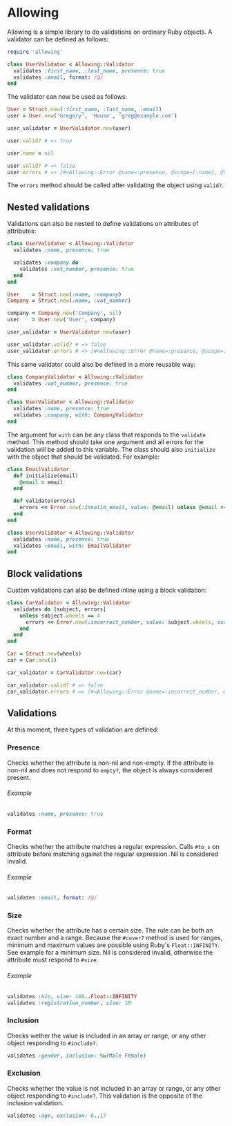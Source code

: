 # Allowing

Allowing is a simple library to do validations on ordinary Ruby objects. A validator can be defined as follows:

```ruby
require 'allowing'

class UserValidator < Allowing::Validator
  validates :first_name, :last_name, presence: true
  validates :email, format: /@/
end
```

The validator can now be used as follows:

```ruby
User = Struct.new(:first_name, :last_name, :email)
user = User.new('Gregory', 'House', 'greg@example.com')

user_validator = UserValidator.new(user)

user.valid? # => true

user.name = nil

user.valid? # => false
user.errors # => [#<Allowing::Error @name=:presence, @scope=[:name], @value=nil, @validation=...>]
```

The `errors` method should be called after validating the object using `valid?`.

## Nested validations

Validations can also be nested to define validations on attributes of attributes:

```ruby
class UserValidator < Allowing::Validator
  validates :name, presence: true

  validates :company do
    validates :vat_number, presence: true
  end
end

User    = Struct.new(:name, :company)
Company = Struct.new(:name, :vat_number)

company = Company.new('Company', nil)
user    = User.new('User', company)

user_validator = UserValidator.new(user)

user_validator.valid? # => false
user_validator.errors # => [#<Allowing::Error @name=:presence, @scope=[:company, :vat_number], @value=nil @validation=...>]
```

This same validator could also be defined in a more reusable way:

```ruby
class CompanyValidator < Allowing::Validator
  validates :vat_number, presence: true
end

class UserValidator < Allowing::Validator
  validates :name, presence: true
  validates :company, with: CompanyValidator
end
```

The argument for `with` can be any class that responds to the `validate` method. This method should take one argument and all errors for the validation will be added to this variable. The class should also `initialize` with the object that should be validated. For example:

```ruby
class EmailValidator
  def initialize(email)
    @email = email
  end 

  def validate(errors)
    errors << Error.new(:invalid_email, value: @email) unless @email =~ /@/
  end
end

class UserValidator < Allowing::Validator
  validates :name, presence: true
  validates :email, with: EmailValidator
end
```

## Block validations

Custom validations can also be defined inline using a block validation:

```ruby
class CarValidator < Allowing::Validator
  validates do |subject, errors|
    unless subject.wheels == 4
      errors << Error.new(:incorrect_number, value: subject.wheels, scope: :wheels)
    end
  end
end

Car = Struct.new(wheels)
car = Car.new(3)

car_validator = CarValidator.new(car)

car_validator.valid? # => false
car_validator.errors # => [#<Allowing::Error @name=:incorrect_number, @scope=[:wheels], @value=3, @validation=...>]
```

## Validations

At this moment, three types of validation are defined:

### Presence 

Checks whether the attribute is non-nil and non-empty. If the attribute is non-nil and does not respond to `empty?`, the object is always considered present.

###### Example

```ruby
validates :name, presence: true
```

### Format

Checks whether the attribute matches a regular expression. Calls `#to_s` on attribute before matching against the regular expression. Nil is considered invalid.

###### Example

```ruby
validates :email, format: /@/
```

### Size

Checks whether the attribute has a certain size. The rule can be both an exact number and a range. Because the `#cover?` method is used for ranges, minimum and maximum values are possible using Ruby's `Float::INFINITY`. See example for a minimum size. Nil is considered invalid, otherwise the attribute must respond to `#size`.

###### Example

```ruby
validates :bio, size: 100..Float::INFINITY
validates :registration_number, size: 10
```


### Inclusion

Checks wether the value is included in an array or range, or any other object responding to `#include?`.

```ruby
validates :gender, inclusion: %w(Male Female)
```


### Exclusion

Checks whether the value is not included in an array or range, or any other object responding to `#include?`. This validation is the opposite of the inclusion validation.

```ruby
validates :age, exclusion: 0..17
```
